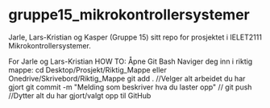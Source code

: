 # gruppe15_mikrokontrollersystemer
Jarle, Lars-Kristian og Kasper (Gruppe 15) sitt repo for prosjektet i IELET2111 Mikrokontrollersystemer.

For Jarle og Lars-Kristian
HOW TO: 
Åpne Git Bash
Naviger deg inn i riktig mappe: cd Desktop/Prosjekt/Riktig_Mappe eller Onedrive/Skrivebord/Riktig_Mappe
git add . //Velger alt arbeidet du har gjort
git commit -m "Melding som beskriver hva du laster opp" //
git push //Dytter alt du har gjort/valgt opp til GitHub


